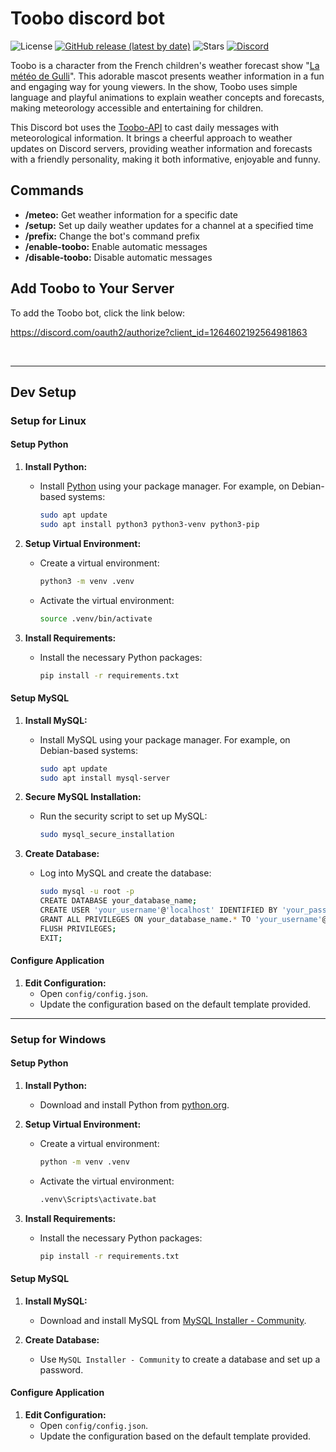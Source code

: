 # Toobo discord bot

![License](https://img.shields.io/github/license/Lenochxd/Toobo-discord)
[![GitHub release (latest by date)](https://img.shields.io/github/v/release/Lenochxd/Toobo-discord.svg?style=flat)](https://github.com/Lenochxd/Toobo-API/releases)
![Stars](https://img.shields.io/github/stars/Lenochxd/Toobo-discord?style=flat)
[![Discord](https://img.shields.io/discord/391919052563546112?style=flat&logo=Discord&logoColor=fff&label=Discord&color=5e6ae8&link=https%3A%2F%2Fdiscord.gg%2FtUPsYHAGfm)](https://discord.gg/tUPsYHAGfm)


Toobo is a character from the French children's weather forecast show "[La météo de Gulli](https://fr.wikipedia.org/wiki/La_M%C3%A9t%C3%A9o_de_Gulli)". This adorable mascot presents weather information in a fun and engaging way for young viewers. In the show, Toobo uses simple language and playful animations to explain weather concepts and forecasts, making meteorology accessible and entertaining for children.

This Discord bot uses the [Toobo-API](https://github.com/Lenochxd/Toobo-API) to cast daily messages with meteorological information. It brings a cheerful approach to weather updates on Discord servers, providing weather information and forecasts with a friendly personality, making it both informative, enjoyable and funny.


## Commands

- **/meteo:** Get weather information for a specific date
- **/setup:** Set up daily weather updates for a channel at a specified time
- **/prefix:** Change the bot's command prefix
- **/enable-toobo:** Enable automatic messages
- **/disable-toobo:** Disable automatic messages

<!-- To see all available commands, use the `/help` command. -->


## Add Toobo to Your Server

To add the Toobo bot, click the link below:

https://discord.com/oauth2/authorize?client_id=1264602192564981863

<br>

---

## Dev Setup

### Setup for Linux

#### Setup Python

1. **Install Python:**
   - Install [Python](https://www.activestate.com/products/python/) using your package manager. For example, on Debian-based systems:
     ```sh
     sudo apt update
     sudo apt install python3 python3-venv python3-pip
     ```

2. **Setup Virtual Environment:**
   - Create a virtual environment:
     ```sh
     python3 -m venv .venv
     ```
   - Activate the virtual environment:
     ```sh
     source .venv/bin/activate
     ```

3. **Install Requirements:**
   - Install the necessary Python packages:
     ```sh
     pip install -r requirements.txt
     ```

#### Setup MySQL

1. **Install MySQL:**
   - Install MySQL using your package manager. For example, on Debian-based systems:
     ```sh
     sudo apt update
     sudo apt install mysql-server
     ```

2. **Secure MySQL Installation:**
   - Run the security script to set up MySQL:
     ```sh
     sudo mysql_secure_installation
     ```

3. **Create Database:**
   - Log into MySQL and create the database:
     ```sh
     sudo mysql -u root -p
     CREATE DATABASE your_database_name;
     CREATE USER 'your_username'@'localhost' IDENTIFIED BY 'your_password';
     GRANT ALL PRIVILEGES ON your_database_name.* TO 'your_username'@'localhost';
     FLUSH PRIVILEGES;
     EXIT;
     ```

#### Configure Application

1. **Edit Configuration:**
   - Open `config/config.json`.
   - Update the configuration based on the default template provided.

---

### Setup for Windows

#### Setup Python

1. **Install Python:**
   - Download and install Python from [python.org](https://www.python.org/downloads/).

2. **Setup Virtual Environment:**
   - Create a virtual environment:
     ```sh
     python -m venv .venv
     ```
   - Activate the virtual environment:
     ```sh
     .venv\Scripts\activate.bat
     ```

3. **Install Requirements:**
   - Install the necessary Python packages:
     ```sh
     pip install -r requirements.txt
     ```

#### Setup MySQL

1. **Install MySQL:**
   - Download and install MySQL from [MySQL Installer - Community](https://dev.mysql.com/get/Downloads/MySQLInstaller/mysql-installer-community-8.0.37.0.msi).

2. **Create Database:**
   - Use `MySQL Installer - Community` to create a database and set up a password.

#### Configure Application

1. **Edit Configuration:**
   - Open `config/config.json`.
   - Update the configuration based on the default template provided.
